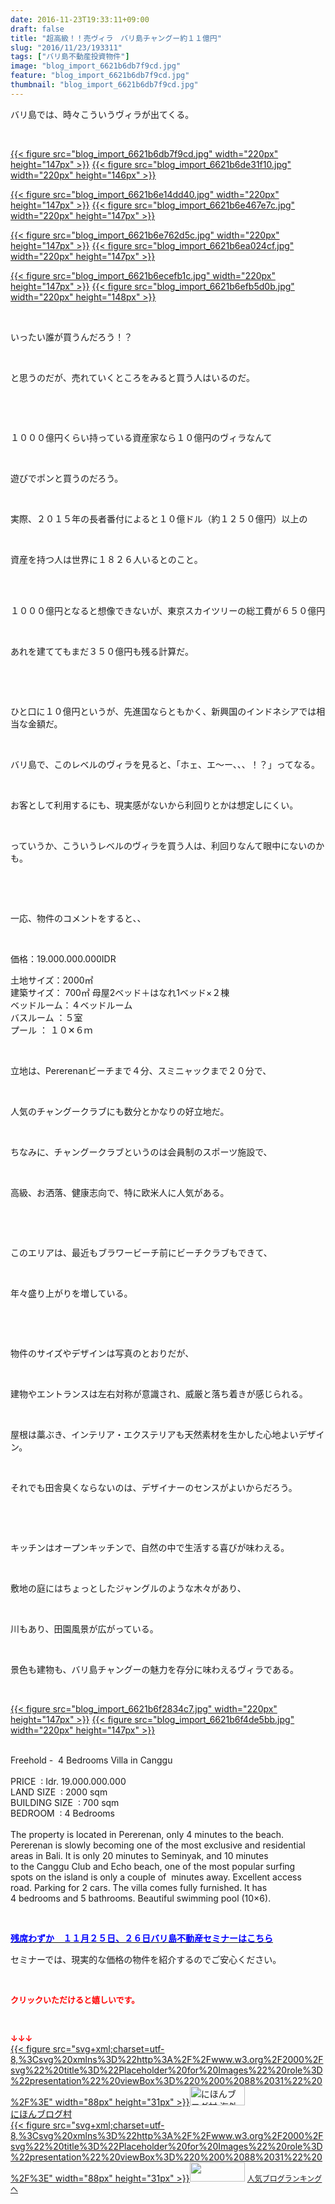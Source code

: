```yaml
---
date: 2016-11-23T19:33:11+09:00
draft: false
title: "超高級！！売ヴィラ　バリ島チャングー約１１億円"
slug: "2016/11/23/193311"
tags: ["バリ島不動産投資物件"]
image: "blog_import_6621b6db7f9cd.jpg"
feature: "blog_import_6621b6db7f9cd.jpg"
thumbnail: "blog_import_6621b6db7f9cd.jpg"
---
```

<p>バリ島では、時々こういうヴィラが出てくる。</p><p> </p><p><a href="blog_import_6621b6dc95650.jpg">{{< figure src="blog_import_6621b6db7f9cd.jpg" width="220px" height="147px" >}}</a> <a href="blog_import_6621b6df9d091.jpg">{{< figure src="blog_import_6621b6de31f10.jpg" width="220px" height="146px" >}}</a></p><p><a href="blog_import_6621b6e264f82.jpg">{{< figure src="blog_import_6621b6e14dd40.jpg" width="220px" height="147px" >}}</a> <a href="blog_import_6621b6e57d506.jpg">{{< figure src="blog_import_6621b6e467e7c.jpg" width="220px" height="147px" >}}</a></p><p><a href="blog_import_6621b6e879790.jpg">{{< figure src="blog_import_6621b6e762d5c.jpg" width="220px" height="147px" >}}</a> <a href="blog_import_6621b6eb3d975.jpg">{{< figure src="blog_import_6621b6ea024cf.jpg" width="220px" height="147px" >}}</a></p><p><a href="blog_import_6621b6ee107de.jpg">{{< figure src="blog_import_6621b6ecefb1c.jpg" width="220px" height="147px" >}}</a> <a href="blog_import_6621b6f0cbf83.jpg">{{< figure src="blog_import_6621b6efb5d0b.jpg" width="220px" height="148px" >}}</a></p><p> </p><p>いったい誰が買うんだろう！？</p><p> </p><p>と思うのだが、売れていくところをみると買う人はいるのだ。</p><p> </p><p> </p><p>１０００億円くらい持っている資産家なら１０億円のヴィラなんて</p><p> </p><p>遊びでポンと買うのだろう。</p><p> </p><p>実際、２０１５年の長者番付によると１０億ドル（約１２５０億円）以上の</p><p> </p><p>資産を持つ人は世界に１８２６人いるとのこと。</p><p> </p><p><br/>１０００億円となると想像できないが、東京スカイツリーの総工費が６５０億円</p><p> </p><p>あれを建ててもまだ３５０億円も残る計算だ。</p><p> </p><p> </p><p>ひと口に１０億円というが、先進国ならともかく、新興国のインドネシアでは相当な金額だ。</p><p> </p><p>バリ島で、このレベルのヴィラを見ると、「ホェ、エ～ー、、、！？」ってなる。</p><p> </p><p>お客として利用するにも、現実感がないから利回りとかは想定しにくい。</p><p> </p><p>っていうか、こういうレベルのヴィラを買う人は、利回りなんて眼中にないのかも。</p><p> </p><p> </p><p>一応、物件のコメントをすると、、</p><p> </p><p>価格：19.000.000.000IDR</p><p>土地サイズ：2000㎡<br/>建築サイズ： 700㎡ 母屋2ベッド＋はなれ1ベッド×２棟<br/>ベッドルーム：４ベッドルーム<br/>バスルーム ：５室<br/>プール ： １０✕６ｍ</p><p> </p><p>立地は、Pererenanビーチまで４分、スミニャックまで２０分で、</p><p> </p><p>人気のチャングークラブにも数分とかなりの好立地だ。</p><p> </p><p>ちなみに、チャングークラブというのは会員制のスポーツ施設で、</p><p> </p><p>高級、お洒落、健康志向で、特に欧米人に人気がある。</p><p> </p><p> </p><p>このエリアは、最近もブラワービーチ前にビーチクラブもできて、</p><p> </p><p>年々盛り上がりを増している。</p><p> </p><p> </p><p>物件のサイズやデザインは写真のとおりだが、</p><p> </p><p>建物やエントランスは左右対称が意識され、威厳と落ち着きが感じられる。</p><p> </p><p>屋根は藁ぶき、インテリア・エクステリアも天然素材を生かした心地よいデザイン。</p><p> </p><p>それでも田舎臭くならないのは、デザイナーのセンスがよいからだろう。</p><p> </p><p> </p><p>キッチンはオープンキッチンで、自然の中で生活する喜びが味わえる。</p><p> </p><p>敷地の庭にはちょっとしたジャングルのような木々があり、</p><p> </p><p>川もあり、田園風景が広がっている。</p><p> </p><p>景色も建物も、バリ島チャングーの魅力を存分に味わえるヴィラである。</p><p> </p><p><a href="blog_import_6621b6f3a03b4.jpg">{{< figure src="blog_import_6621b6f2834c7.jpg" width="220px" height="147px" >}}</a> <a href="blog_import_6621b6f62ceff.jpg">{{< figure src="blog_import_6621b6f4de5bb.jpg" width="220px" height="147px" >}}</a></p><p><br/>Freehold -  4 Bedrooms Villa in Canggu        <br/>        <br/>PRICE  : Idr. 19.000.000.000       <br/>LAND SIZE  : 2000 sqm    <br/>BUILDING SIZE  : 700 sqm    <br/>BEDROOM  : 4 Bedrooms <br/>   <br/>The property is located in Pererenan, only 4 minutes to the beach.       <br/>Pererenan is slowly becoming one of the most exclusive and residential      <br/>areas in Bali. It is only 20 minutes to Seminyak, and 10 minutes       <br/>to the Canggu Club and Echo beach, one of the most popular surfing       <br/>spots on the island is only a couple of  minutes away. Excellent access       <br/>road. Parking for 2 cars. The villa comes fully furnished. It has       <br/>4 bedrooms and 5 bathrooms. Beautiful swimming pool (10×6).      </p><p> </p><p><a href="iin.co.jp" target="_blank"><span style="text-decoration: underline;"><span style="color: rgb(0, 0, 255);"><span style="font-weight: bold;">残席わずか　１１月２５日、２６日バリ島不動産セミナーはこちら</span></span></span></a></p><p>セミナーでは、現実的な価格の物件を紹介するのでご安心ください。</p><p> </p><p><font color="#ff0000" size="2"><strong>クリックいただけると嬉しいです。</strong></font></p><p> </p><p><font color="#ff0000" size="2"><strong>↓↓↓</strong></font><br/><a href="ranking.html?p_cid=01260127" target="_blank">{{< figure src="svg+xml;charset=utf-8,%3Csvg%20xmlns%3D%22http%3A%2F%2Fwww.w3.org%2F2000%2Fsvg%22%20title%3D%22Placeholder%20for%20Images%22%20role%3D%22presentation%22%20viewBox%3D%220%200%2088%2031%22%20%2F%3E" width="88px" height="31px" >}}<noscript><img width="88" height="31" alt="にほんブログ村 海外生活ブログ バリ島情報へ" src="https://img-proxy.blog-video.jp/images?url=http%3A%2F%2Foverseas.blogmura.com%2Fbali%2Fimg%2Fbali88_31.gif" border="0"></noscript></a><br/><a href="ranking.html?p_cid=01260127" target="_blank">にほんブログ村</a><br/><a title="人気ブログランキングへ" href="link.php?1804582">{{< figure src="svg+xml;charset=utf-8,%3Csvg%20xmlns%3D%22http%3A%2F%2Fwww.w3.org%2F2000%2Fsvg%22%20title%3D%22Placeholder%20for%20Images%22%20role%3D%22presentation%22%20viewBox%3D%220%200%2088%2031%22%20%2F%3E" width="88px" height="31px" >}}<noscript><img width="88" height="31" src="https://blog.with2.net/img/banner/banner_22.gif" border="0"></noscript></a> <a style="font-size: 12px;" href="link.php?1804582">人気ブログランキングへ</a></p>

